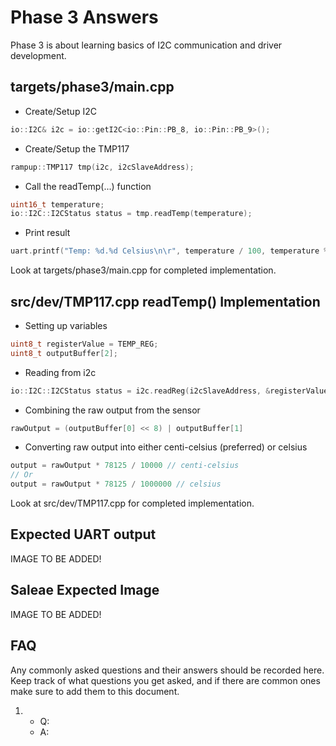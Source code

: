 # Phase 3 Answers
Phase 3 is about learning basics of I2C communication and driver development.

## targets/phase3/main.cpp
- Create/Setup I2C
```cpp
io::I2C& i2c = io::getI2C<io::Pin::PB_8, io::Pin::PB_9>();
```

- Create/Setup the TMP117
```cpp
rampup::TMP117 tmp(i2c, i2cSlaveAddress);
```

- Call the readTemp(...) function
```cpp
uint16_t temperature;
io::I2C::I2CStatus status = tmp.readTemp(temperature);
```

- Print result
```cpp
uart.printf("Temp: %d.%d Celsius\n\r", temperature / 100, temperature % 100);
```

Look at targets/phase3/main.cpp for completed implementation.

## src/dev/TMP117.cpp readTemp() Implementation

- Setting up variables
```cpp
uint8_t registerValue = TEMP_REG;
uint8_t outputBuffer[2];
```

- Reading from i2c
```cpp 
io::I2C::I2CStatus status = i2c.readReg(i2cSlaveAddress, &registerValue, 1, outputBuffer, 2);
``` 

- Combining the raw output from the sensor
```cpp
rawOutput = (outputBuffer[0] << 8) | outputBuffer[1]
```

- Converting raw output into either centi-celsius (preferred) or celsius
```cpp
output = rawOutput * 78125 / 10000 // centi-celsius
// Or
output = rawOutput * 78125 / 1000000 // celsius
```

Look at src/dev/TMP117.cpp for completed implementation.

## Expected UART output
IMAGE TO BE ADDED!

## Saleae Expected Image
IMAGE TO BE ADDED!

## FAQ
Any commonly asked questions and their answers should be recorded here. Keep track of what questions
you get asked, and if there are common ones make sure to add them to this document.

1.
    - Q:
    - A: 

